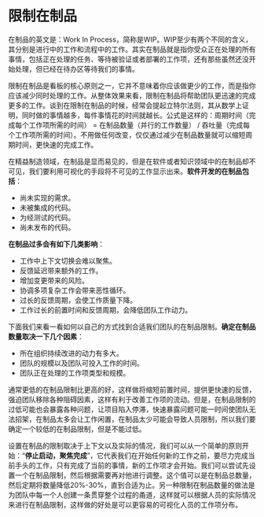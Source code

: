 
# 限制在制品

在制品的英文是：Work In Process，简称是WIP。WIP至少有两个不同的含义，其分别是进行中的工作和流程中的工作。其实在制品就是指你受众正在处理的所有事情，包括正在处理的任务、等待被验证或者部署的工作项，还有那些虽然还没开始处理，但已经在待办区等待我们的事情。

限制在制品是看板的核心原则之一，它并不意味着你应该做更少的工作，而是指你应该减少同时处理的工作。从整体效果来看，限制在制品将帮助团队更迅速的完成更多的工作。谈到在限制在制品的时候，经常会提起立特尔法则，其从数学上证明，同时做的事情越多，每件事情花的时间就越长。公式是这样的：周期时间（完成每个工作项所需的时间） = 在制品数量（并行的工作数量） / 吞吐量（完成每个工作项所需的时间）。不用做任何改变，仅仅通过减少在制品数量就可以缩短周期时间，更快速的完成工作。

在精益制造领域，在制品是显而易见的，但是在软件或者知识领域中的在制品却不可见，我们要利用可视化的手段将不可见的工作显示出来。**软件开发的在制品包括**：
- 尚未实现的需求。
- 未被集成的代码。
- 为经测试的代码。
- 尚未发布的代码。

**在制品过多会有如下几类影响**：
- 工作中上下文切换会难以聚焦。
- 反馈延迟带来额外的工作。
- 增加变更带来的风险。
- 协调多项复杂工作会带来恶性循环。
- 过长的反馈周期，会使工作质量下降。
- 工作过长的前置时间和反馈周期，会降低团队工作动力。

下面我们来看一看如何以自己的方式找到合适我们团队的在制品限制。**确定在制品数量取决一下几个因素**：
- 所在组织持续改进的动力有多大。
- 团队的规模以及团队可投入工作的时间。
- 团队正在处理的工作项类型和规模。

通常更低的在制品限制比更高的好，这样做将缩短前置时间，提供更快速的反馈，强迫团队移除各种阻碍因素，这样有利于改善工作项的流动。但是，在制品限制的过低可能也会暴露各种问题，让项目陷入停滞，快速暴露问题可能一时间使团队无法招架，在制品太多会让工作闲置，在制品太少可能会导致人员限制，所以我们要确定一个较低的在制品限制，但是不能过低。

设置在制品的限制取决于上下文以及实际的情况，我们可以从一个简单的原则开始：“**停止启动，聚焦完成**”，它代表我们在开始任何新的工作之前，要尽力完成当前手头的工作，只有完成了当前的事情，新的工作项才会开始。我们可以尝试先设置一个在制品限制，然后根据需要再对他进行调整。这个值可以是在制品总数量，然后定期将数量降低20%-30%，直到合适为止。另一种限制在制品数量的做法是为团队中每一个人创建一条贯穿整个过程的甬道，这样就可以根据人员的实际情况来进行在制品限制，这样做的好处是可以更容易的可视化人员的工作项分布。

